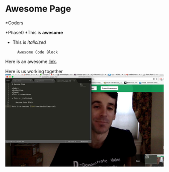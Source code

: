 # Awesome Page

*Coders

*Phase0
*This is **awesome**

* This is _italicized_

        Awesome Code Block

Here is an awesome [link](https://devbootcamp.com).

Here is us working together ![alt text](https://github.com/frielb09/phase-0-gps-1/blob/master/working.png "Working Together")